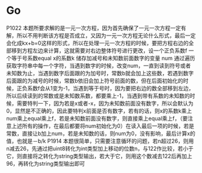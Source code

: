 # Go
P1022 本题所要求解的是一元一次方程，因为首先确保了一元一次方程一定有解，所以不用判断该方程是否成立，又因为一元一次方程无论什么形式，最后一定会化成kx+b=0这样的形式，所以在处理一元一次方程的时候，要把方程右边的全部移到方程左边来计算，这就需要对右边整体符号进行更改，设一个正负系数f  一个等于号系数equal  x的系数k 储存加减号和未知数前面数字的变量 num 通过遍历获取字符串中每一个字符，当遇到数字的时候，改变num，一直到读到符号或者未知数为止，当遇到数字后面跟的为加号时，常数b就会加上这些数，若遇到数字后面跟的为减号的时候，常数b依旧会加上符号前面的数，但在后面初始化的时候，正负系数f会从1变为-1，当遇到等于号时，因为要把右边的数全部移到左边，所以后续读到的常数或是未知数系数，都要乘上-1，当遇到带有系数的未知数的时候，需要特判一下，因为若是x或者-x，因为未知数前面没有数字，所以会默认为0，显然是不正确的，因此要特判x前面是否有数字，若有的话，则x的系数k乘上num乘上equal乘上f，若是未知数前面没有数字，则直接乘上equal乘上f，（要注意上述所有的操作，在最后都要将num初始化为0）在读入最后一项的时候，若是常数，直接让b加上num，若是未知数的话，则num为0，没有影响，最后计算x的值，也就是－b/k 
P1914 本题很简单，只需要注意循环的问题，若n超过26，则用n减去26，先通过把uint8转化为int类型加上移动的位数n，与122作比较，若小于它，则直接将之转化为string类型输出，若大于它，则用这个数减去122后再加上96，再转化为string类型输出即可
